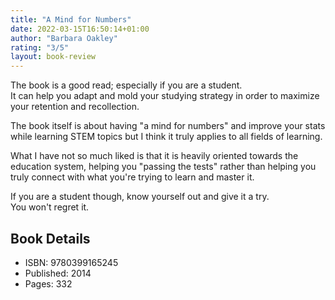 ```yaml
---
title: "A Mind for Numbers"
date: 2022-03-15T16:50:14+01:00
author: "Barbara Oakley"
rating: "3/5"
layout: book-review
---
```


The book is a good read; especially if you are a student.  
It can help you adapt and mold your studying strategy in order to maximize your
retention and recollection.

The book itself is about having "a mind for numbers" and improve your stats
while learning STEM topics but I think it truly applies to all fields of
learning.

What I have not so much liked is that it is heavily oriented towards the
education system, helping you "passing the tests" rather than helping you truly
connect with what you're trying to learn and master it.

If you are a student though, know yourself out and give it a try.  
You won't regret it.

## Book Details

- ISBN: 9780399165245
- Published: 2014
- Pages: 332
